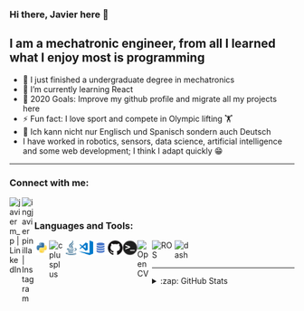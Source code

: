 ### Hi there, Javier here 👋

## I am a mechatronic engineer, from all I learned what I enjoy most is programming 

- 🧮 I just finished a undergraduate degree in mechatronics
- 🤖 I’m currently learning React 
- 🥅 2020 Goals: Improve my github profile and migrate all my projects here
- ⚡ Fun fact: I love sport and compete in Olympic lifting 🏋️
- 🥨 Ich kann nicht nur Englisch und Spanisch sondern auch Deutsch 
- I have worked in robotics, sensors, data science, artificial intelligence and some web development; I think I adapt quickly 😁

---


### Connect with me:


[<img align="left" alt="javierm_p | LinkedIn" width="22px" src="https://cdn.jsdelivr.net/npm/simple-icons@v3/icons/linkedin.svg" />][linkedin]
[<img align="left" alt="ingjavierpinilla | Instagram" width="22px" src="https://cdn.jsdelivr.net/npm/simple-icons@v3/icons/instagram.svg" />][instagram]

<br />

### Languages and Tools:
<img align="left" alt="python" width="26px" src="https://raw.githubusercontent.com/github/explore/80688e429a7d4ef2fca1e82350fe8e3517d3494d/topics/python/python.png"/>
<img align="left" alt="cplusplus" width="26px" src="https://github.com/simple-icons/simple-icons/blob/develop/icons/cplusplus.svg"/>
<img align="left" alt="java" width="26px" src="https://github.com/simple-icons/simple-icons/blob/develop/icons/java.svg"/>
<img align="left"  alt="Visual Studio Code" width="26px" src="https://raw.githubusercontent.com/github/explore/80688e429a7d4ef2fca1e82350fe8e3517d3494d/topics/visual-studio-code/visual-studio-code.png" />
<img align="left"  alt="SQL" width="26px" src="https://raw.githubusercontent.com/github/explore/80688e429a7d4ef2fca1e82350fe8e3517d3494d/topics/sql/sql.png" />
<img align="left" alt="GitHub" width="26px" src="https://raw.githubusercontent.com/github/explore/78df643247d429f6cc873026c0622819ad797942/topics/github/github.png" />
<img align="left" alt="Terminal" width="26px" src="https://raw.githubusercontent.com/github/explore/80688e429a7d4ef2fca1e82350fe8e3517d3494d/topics/terminal/terminal.png" />
<img align="left" alt="OpenCV" width="26px" alt="opencv" src="https://cdn.icon-icons.com/icons2/2148/PNG/512/opencv_icon_132129.png" />
<img align="left" alt="ROS" width="40px" alt="ros" src="https://costaricamakers.com/wp-content/uploads/2020/01/ros-logo.png" />
<img align="left" width="26px" alt="dash" src="https://github.com/simple-icons/simple-icons/blob/develop/icons/dash.svg" />

<br />
<br />

---

<details>
  <summary>:zap: GitHub Stats</summary>
  
  [![Javier's github stats](https://github-readme-stats.vercel.app/api?username=ingjavierpinilla)](https://github.com/ingjavierpinilla/github-readme-stats)
  <br />
  [![Top Langs](https://github-readme-stats.vercel.app/api/top-langs/?username=ingjavierpinilla&layout=compact)](https://github.com/ingjavierpinilla/github-readme-stats)
</details>

[instagram]: https://www.instagram.com/javierm_p/
[linkedin]: https://www.linkedin.com/in/ingjavierpinilla/

